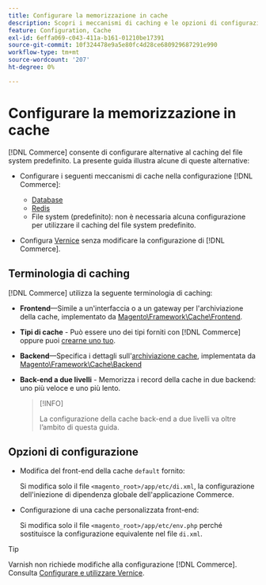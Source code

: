 ```yaml
---
title: Configurare la memorizzazione in cache
description: Scopri i meccanismi di caching e le opzioni di configurazione per le applicazioni Adobe Commerce. Scopri alternative al caching predefinito del file system.
feature: Configuration, Cache
exl-id: 6effa069-c043-411a-b161-01210be17391
source-git-commit: 10f324478e9a5e80fc4d28ce680929687291e990
workflow-type: tm+mt
source-wordcount: '207'
ht-degree: 0%

---
```


# Configurare la memorizzazione in cache

[!DNL Commerce] consente di configurare alternative al caching del file system predefinito. La presente guida illustra alcune di queste alternative:

- Configurare i seguenti meccanismi di cache nella configurazione [!DNL Commerce]:

   - [Database](https://developer.adobe.com/commerce/php/development/cache/partial/database-caching/)
   - [Redis](config-redis.md)
   - File system (predefinito): non è necessaria alcuna configurazione per utilizzare il caching del file system predefinito.

- Configura [Vernice](config-varnish.md) senza modificare la configurazione di [!DNL Commerce].

## Terminologia di caching

[!DNL Commerce] utilizza la seguente terminologia di caching:

- **Frontend**—Simile a un&#39;interfaccia o a un gateway per l&#39;archiviazione della cache, implementato da [Magento\Framework\Cache\Frontend](https://github.com/magento/magento2/tree/2.4/lib/internal/Magento/Framework/Cache/Frontend).
- **Tipi di cache** - Può essere uno dei tipi forniti con [!DNL Commerce] oppure puoi [crearne uno tuo](https://developer.adobe.com/commerce/php/development/cache/partial/cache-type/).
- **Backend**—Specifica i dettagli sull&#39;[archiviazione cache](https://framework.zend.com/manual/1.12/en/zend.cache.backends.html), implementata da [Magento\Framework\Cache\Backend](https://github.com/magento/magento2/tree/2.4/lib/internal/Magento/Framework/Cache/Backend)
- **Back-end a due livelli** - Memorizza i record della cache in due backend: uno più veloce e uno più lento.

  >[!INFO]
  >
  >La configurazione della cache back-end a due livelli va oltre l’ambito di questa guida.

## Opzioni di configurazione

- Modifica del front-end della cache `default` fornito:

  Si modifica solo il file `<magento_root>/app/etc/di.xml`, la configurazione dell&#39;iniezione di dipendenza globale dell&#39;applicazione Commerce.

- Configurazione di una cache personalizzata front-end:

  Si modifica solo il file `<magento_root>/app/etc/env.php` perché sostituisce la configurazione equivalente nel file `di.xml`.

>[!TIP]
>
>Varnish non richiede modifiche alla configurazione [!DNL Commerce]. Consulta [Configurare e utilizzare Vernice](config-varnish.md).
